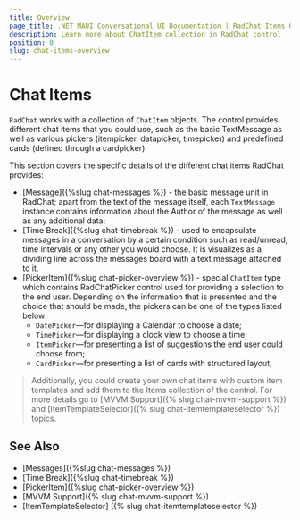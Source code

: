 ```yaml
---
title: Overview
page_title: .NET MAUI Conversational UI Documentation | RadChat Items Overview
description: Learn more about ChatItem collection in RadChat control
position: 0
slug: chat-items-overview
---
```


# Chat Items 

`RadChat` works with a collection of `ChatItem` objects. The control provides different chat items that you could use, such as the basic TextMessage as well as various pickers (itempicker, datapicker, timepicker) and predefined cards (defined through a cardpicker).

This section covers the specific details of the different chat items RadChat provides:

* [Message]({%slug chat-messages %}) - the basic message unit in RadChat; apart from the text of the message itself, each `TextMessage` instance contains information about the Author of the message as well as any additional data;
* [Time Break]({%slug chat-timebreak %}) - used to encapsulate messages in a conversation by a certain condition such as read/unread, time intervals or any other you would choose. It is visualizes as a dividing line across the messages board with a text message attached to it.
* [PickerItem]({%slug chat-picker-overview %}) - special `ChatItem` type which contains RadChatPicker control used for providing a selection to the end user. Depending on the information that is presented and the choice that should be made, the pickers can be one of the types listed below:
	* `DatePicker`&mdash;for displaying a Calendar to choose a date;
    * `TimePicker`&mdash;for displaying a clock view to choose a time;
    * `ItemPicker`&mdash;for presenting a list of suggestions the end user could choose from;
    * `CardPicker`&mdash;for presenting a list of cards with structured layout;

> Additionally, you could create your own chat items with custom item templates and add them to the Items collection of the control. For more details go to [MVVM Support]({% slug chat-mvvm-support %}) and [ItemTemplateSelector]({% slug chat-itemtemplateselector %}) topics.

## See Also

- [Messages]({%slug chat-messages %})
- [Time Break]({%slug chat-timebreak %})
- [PickerItem]({%slug chat-picker-overview %})
- [MVVM Support]({% slug chat-mvvm-support %})
- [ItemTemplateSelector] ({% slug chat-itemtemplateselector %})